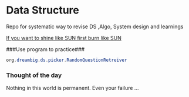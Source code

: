 # Data Structure #

Repo for systematic way to revise DS ,Algo, System design and learnings

[If you want to shine like SUN first burn like SUN](https://en.wikipedia.org/wiki/A._P._J._Abdul_Kalam#/media/File:A._P._J._Abdul_Kalam.jpg)

###Use program to practice###
```java
org.dreambig.ds.picker.RandomQuestionRetreiver
```

### Thought of the day ###

Nothing in this world is permanent.
Even your failure ...

